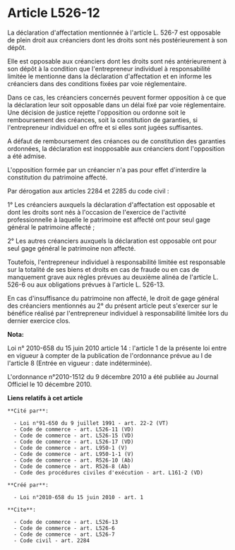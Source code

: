 # Article L526-12

La déclaration d'affectation mentionnée à l'article L. 526-7 est opposable de plein droit aux créanciers dont les droits sont
nés postérieurement à son dépôt. 

Elle est opposable aux créanciers dont les droits sont nés antérieurement à son dépôt à la condition que l'entrepreneur
individuel à responsabilité limitée le mentionne dans la déclaration d'affectation et en informe les créanciers dans des
conditions fixées par voie réglementaire. 

Dans ce cas, les créanciers concernés peuvent former opposition à ce que la déclaration leur soit opposable dans un délai
fixé par voie réglementaire. Une décision de justice rejette l'opposition ou ordonne soit le remboursement des créances, soit
la constitution de garanties, si l'entrepreneur individuel en offre et si elles sont jugées suffisantes.

A défaut de remboursement des créances ou de constitution des garanties ordonnées, la déclaration est inopposable aux
créanciers dont l'opposition a été admise.

L'opposition formée par un créancier n'a pas pour effet d'interdire la constitution du patrimoine affecté. 

Par dérogation aux articles 2284 et 2285 du code civil : 

1° Les créanciers auxquels la déclaration d'affectation est opposable et dont les droits sont nés à l'occasion de l'exercice
de l'activité professionnelle à laquelle le patrimoine est affecté ont pour seul gage général le patrimoine affecté ; 

2° Les autres créanciers auxquels la déclaration est opposable ont pour seul gage général le patrimoine non affecté. 

Toutefois, l'entrepreneur individuel à responsabilité limitée est responsable sur la totalité de ses biens et droits en cas
de fraude ou en cas de manquement grave aux règles prévues au deuxième alinéa de l'article L. 526-6 ou aux obligations
prévues à l'article L. 526-13. 

En cas d'insuffisance du patrimoine non affecté, le droit de gage général des créanciers mentionnés au 2° du présent article
peut s'exercer sur le bénéfice réalisé par l'entrepreneur individuel à responsabilité limitée lors du dernier exercice clos.

**Nota:**

Loi n° 2010-658 du 15 juin 2010 article 14 : l'article 1 de la présente loi entre en vigueur à compter de la publication de
l'ordonnance prévue au I de l'article 8 (Entrée en vigueur : date indéterminée).

L'ordonnance n°2010-1512 du 9 décembre 2010 a été publiée au Journal Officiel le 10 décembre 2010.

**Liens relatifs à cet article**

	**Cité par**:

	  - Loi n°91-650 du 9 juillet 1991 - art. 22-2 (VT)
	  - Code de commerce - art. L526-11 (VD)
	  - Code de commerce - art. L526-15 (VD)
	  - Code de commerce - art. L526-17 (VD)
	  - Code de commerce - art. L950-1 (V)
	  - Code de commerce - art. L950-1-1 (V)
	  - Code de commerce - art. R526-10 (Ab)
	  - Code de commerce - art. R526-8 (Ab)
	  - Code des procédures civiles d'exécution - art. L161-2 (VD)

	**Créé par**:

	  - Loi n°2010-658 du 15 juin 2010 - art. 1

	**Cite**:

	  - Code de commerce - art. L526-13
	  - Code de commerce - art. L526-6
	  - Code de commerce - art. L526-7
	  - Code civil - art. 2284
